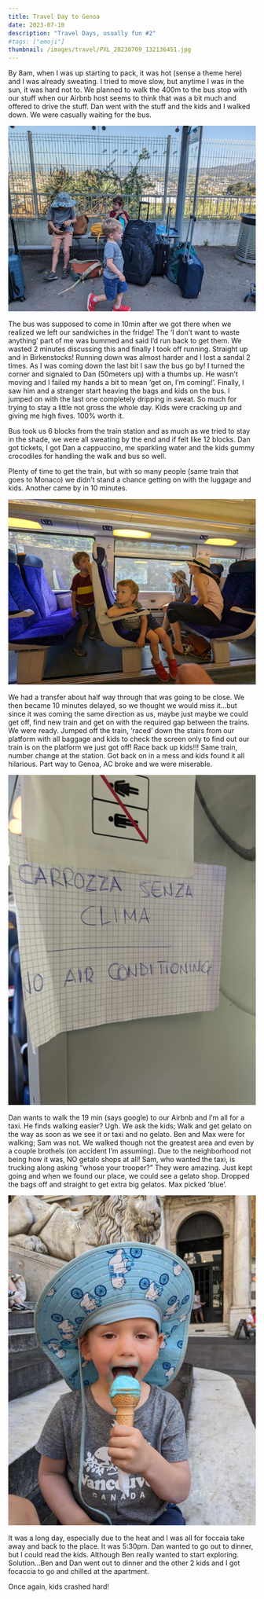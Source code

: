 ```yaml
---
title: Travel Day to Genoa
date: 2023-07-10
description: "Travel Days, usually fun #2"
#tags: ["emoji"]
thumbnail: /images/travel/PXL_20230709_132136451.jpg
---
```


By 8am, when I was up starting to pack, it was hot (sense a theme here) and I was already sweating. I tried to move slow, but anytime I was in the sun, it was hard not to. We planned to walk the 400m to the bus stop with our stuff when our Airbnb host seems to think that was a bit much and offered to drive the stuff. Dan went with the stuff and the kids and I walked down. We were casually waiting for the bus.

![Alt text](/images/travel/travel-to-genoa-bus.jpg)

The bus was supposed to come in 10min after we got there when we realized we left our sandwiches in the fridge! The ‘I don’t want to waste anything’ part of me was bummed and said I’d run back to get them. We wasted 2 minutes discussing this and finally I took off running. Straight up and in Birkenstocks! Running down was almost harder and I lost a sandal 2 times. As I was coming down the last bit I saw the bus go by! I turned the corner and signaled to Dan (50meters up) with a thumbs up. He wasn’t moving and I failed my hands a bit to mean ‘get on, I’m coming!’. Finally, I saw him and a stranger start heaving the bags and kids on the bus. I jumped on with the last one completely dripping in sweat. So much for trying to stay a little not gross the whole day. Kids were cracking up and giving me high fives. 100% worth it.

Bus took us 6 blocks from the train station and as much as we tried to stay in the shade, we were all sweating by the end and if felt like 12 blocks. Dan got tickets, I got Dan a cappuccino, me sparkling water and the kids gummy crocodiles for handling the walk and bus so well.

Plenty of time to get the train, but with so many people (same train that goes to Monaco) we didn’t stand a chance getting on with the luggage and kids. Another came by in 10 minutes.

![Alt text](/images/travel/travel-to-genoa-train.jpg)

We had a transfer about half way through that was going to be close. We then became 10 minutes delayed, so we thought we would miss it…but since it was coming the same direction as us, maybe just maybe we could get off, find new train and get on with the required gap between the trains. We were ready. Jumped off the train, ‘raced’ down the stairs from our platform with all baggage and kids to check the screen only to find out our train is on the platform we just got off! Race back up kids!!! Same train, number change at the station. Got back on in a mess and kids found it all hilarious. Part way to Genoa, AC broke and we were miserable. 

![Alt text](/images/travel/travel-to-genoa-AC.jpg)

Dan wants to walk the 19 min (says google) to our Airbnb and I’m all for a taxi. He finds walking easier? Ugh. We ask the kids; Walk and get gelato on the way as soon as we see it or taxi and no gelato. Ben and Max were for walking; Sam was not. We walked though not the greatest area and even by a couple brothels (on accident I’m assuming). Due to the neighborhood not being how it was, NO getalo shops at all! Sam, who wanted the taxi, is trucking along asking “whose your trooper?” They were amazing. Just kept going and when we found our place, we could see a gelato shop. Dropped the bags off and straight to get extra big gelatos. Max picked ‘blue’.

![Alt text](/images/travel/PXL_20230710_145208063.jpg)

It was a long day, especially  due to the heat and I was all for foccaia take away and back to the place. It was 5:30pm. Dan wanted to go out to dinner, but I could read the kids. Although Ben really wanted to start exploring. Solution...Ben and Dan went out to dinner and the other 2 kids and I got focaccia to go and chilled at the apartment.

Once again, kids crashed hard!